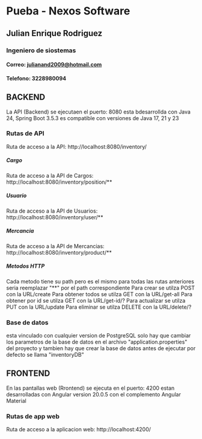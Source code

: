 # Pueba - Nexos Software

## Julian Enrique Rodriguez
### Ingeniero de siostemas
#### Correo: julianand2009@hotmail.com
#### Telefono: 3228980094

## BACKEND

La API (Backend) se ejecutaen el puerto: 8080
esta bdesarrollda con Java 24, Spring Boot 3.5.3
es compatible con versiones de Java 17, 21 y 23

### Rutas de API
Ruta de acceso a la API: http://localhost:8080/inventory/
##### Cargo
Ruta de acceso a la API de Cargos: http://localhost:8080/inventory/position/**
##### Usuario
Ruta de acceso a la API de Usuarios: http://localhost:8080/inventory/user/**
##### Mercancia
Ruta de acceso a la API de Mercancias: http://localhost:8080/inventory/product/**

##### Metodos HTTP
Cada metodo tiene su path pero es el mismo para todas las rutas anteriores seria reemplazar "**" por el path correspondiente 
Para crear se utilza POST con la URL/create
Para obtener todos se utilza GET con la URL/get-all
Para obtener por id se utilza GET con la URL/get-id/?
Para actualizar se utilza PUT con la URL/update
Para eliminar se utilza DELETE con la URL/delete/?

### Base de datos
esta vinculado con cualquier version de PostgreSQL solo hay que cambiar los parametros de la base de datos en el archivo "application.properties" del proyecto 
y tambien hay que crear la base de datos antes de ejecutar por defecto se llama "inventoryDB"


## FRONTEND

En las pantallas web (Rrontend) se ejecuta en el puerto: 4200
estan desarrolladas con Angular version 20.0.5 con el complemento Angular Material

### Rutas de app web
Ruta de acceso a la aplicacion web: http://localhost:4200/